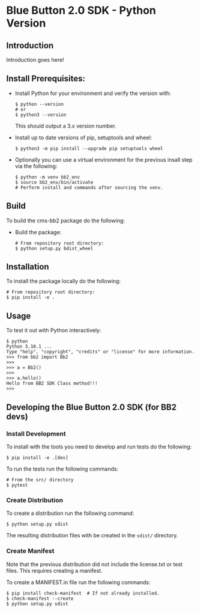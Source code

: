 Blue Button 2.0 SDK - Python Version
====================================

## Introduction

Introduction goes here!

## Install Prerequisites: 

* Install Python for your environment and verify the version with:
  ```
  $ python --version
  # or
  $ python3 --version
  ```
  This should output a 3.x version number.

* Install up to date versions of pip, setuptools and wheel:
  ```
  $ python3 -m pip install --upgrade pip setuptools wheel
  ```
* Optionally you can use a virtual environment for the previous insall step via the following:
  ```
  $ python -m venv bb2_env
  $ source bb2_env/bin/activate
  # Perform install and commands after sourcing the venv.
  ```

## Build

To build the cms-bb2 package do the following:

* Build the package:

  ```
  # From repository root directory:
  $ python setup.py bdist_wheel
  ```

## Installation

To install the package locally do the following:
```
# From repository root directory:
$ pip install -e .
```

## Usage

To test it out with Python interactively:
```
$ python
Python 3.10.1 ...
Type "help", "copyright", "credits" or "license" for more information.
>>> from bb2 import Bb2
>>> 
>>> a = Bb2()
>>> 
>>> a.hello()
Hello from BB2 SDK Class method!!!
>>> 
```

## Developing the Blue Button 2.0 SDK (for BB2 devs)

### Install Development

To install with the tools you need to develop and run tests do the following:

```
$ pip install -e .[dev]
```

To run the tests run the following commands:

```
# From the src/ directory
$ pytest
```
### Create Distribution

To create a distribution run the following command:

```
$ python setup.py sdist
```

The resulting distribution files with be created in the `sdist/` directory.

### Create Manifest

Note that the previous distribution did not include the license.txt or test files. This requires creating a manifest.

To create a MANIFEST.in file run the following commands:

```
$ pip install check-manifest  # If not already installed.
$ check-manifest --create
$ python setup.py sdist
```

